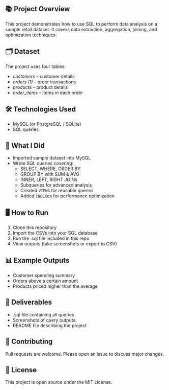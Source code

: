 ## 📚 Project Overview
This project demonstrates how to use SQL to perform data analysis on a sample retail dataset. It covers data extraction, aggregation, joining, and optimization techniques.

## 🗂 Dataset
The project uses four tables:
- *customers* – customer details
- *orders (1)* – order transactions
- *products* – product details
- *order_items* – items in each order

## 🛠 Technologies Used
- MySQL (or PostgreSQL / SQLite)
- SQL queries

## 📝 What I Did
- Imported sample dataset into MySQL
- Wrote SQL queries covering:
  - SELECT, WHERE, ORDER BY
  - GROUP BY with SUM & AVG
  - INNER, LEFT, RIGHT JOINs
  - Subqueries for advanced analysis
  - Created `VIEW`s for reusable queries
  - Added `INDEX`es for performance optimization

## 🖥 How to Run
1. Clone this repository  
2. Import the CSVs into your SQL database  
3. Run the .sql file included in this repo  
4. View outputs (take screenshots or export to CSV)

## 📊 Example Outputs
- Customer spending summary
- Orders above a certain amount
- Products priced higher than the average

## 📝 Deliverables
- .sql file containing all queries
- Screenshots of query outputs
- README file describing the project

## 🤝 Contributing
Pull requests are welcome. Please open an issue to discuss major changes.

## 📄 License
This project is open source under the MIT License.
